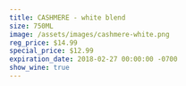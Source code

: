 ```yaml
---
title: CASHMERE - white blend
size: 750ML
image: /assets/images/cashmere-white.png
reg_price: $14.99
special_price: $12.99
expiration_date: 2018-02-27 00:00:00 -0700
show_wine: true
---
```


